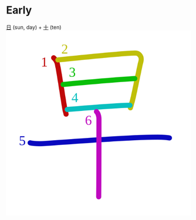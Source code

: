 # Early
[日](Kanji/kanji-dict/日.md) (sun, day) + [十](Kanji/kanji-dict/十.md) (ten) 
![65e9](Kanji/kanji-colorize/65e9.svg)
